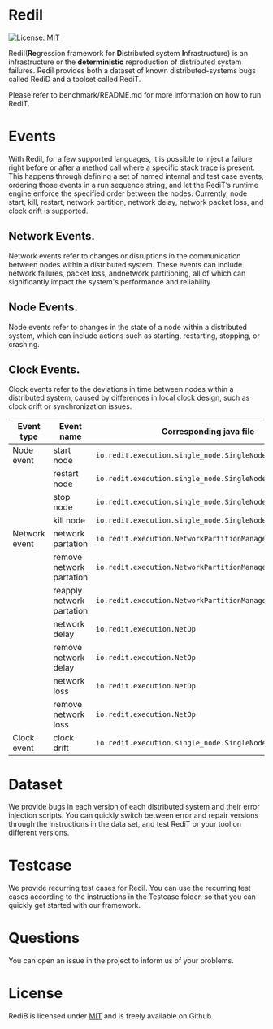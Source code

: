 # RediI

 [![License: MIT](https://img.shields.io/badge/License-MIT-yellow.svg)](https://opensource.org/licenses/MIT) 


RediI(**Re**gression framework for **Di**stributed system **I**nfrastructure) is an infrastructure or the **deterministic** reproduction of distributed system failures. RediI provides both a dataset of known distributed-systems bugs called RediD and a toolset called RediT. 

<!-- With dockers running on the machine, we can easily simulate the operation of a real-world distributed system on Redit and find defects of the system by the test events.

Currently, node failure, network partition, network delay, network packet loss, and clock drift is supported.

For Java, we can force a specific order between nodes in order to reproduce a specific time-sensitive scenario and inject failures before or after a specific method is called when a specific stack trace is present. -->

Please refer to benchmark/README.md for more information on how to run RediT.

# Events
With Redil, for a few supported languages, it is possible to inject a failure right before or after a method call where a specific stack trace is present. This happens through defining a set of named internal and test case events, ordering those events in a run sequence string, and let the RediT’s runtime engine enforce the specified order between the nodes. Currently, node start, kill, restart, network partition, network delay, network packet loss, and clock drift is supported.
 ## Network Events. 
 Network events refer to changes or disruptions in the communication between nodes within a distributed system. These events can include network failures, packet loss, andnetwork partitioning, all of which can significantly impact the system's performance and reliability.
 ## Node Events. 
Node events refer to changes in the state of a node within a distributed system, which can include actions such as starting, restarting, stopping, or crashing.
 ## Clock Events. 
 Clock events refer to the deviations in time between nodes within a distributed system, caused by differences in local clock design, such as clock drift or synchronization issues.
 

| Event type    | Event name                | Corresponding java file                                  |
| ------------- | ------------------------- | -------------------------------------------------------- |
| Node event    | start node                | `io.redit.execution.single_node.SingleNodeRuntimeEngine` |
|               | restart node              | `io.redit.execution.single_node.SingleNodeRuntimeEngine` |
|               | stop node                 | `io.redit.execution.single_node.SingleNodeRuntimeEngine` |
|               | kill node                 | `io.redit.execution.single_node.SingleNodeRuntimeEngine` |
| Network event | network partation         | `io.redit.execution.NetworkPartitionManager`             |
|               | remove network partation  | `io.redit.execution.NetworkPartitionManager`             |
|               | reapply network partation | `io.redit.execution.NetworkPartitionManager`             |
|               | network delay             | `io.redit.execution.NetOp`                               |
|               | remove network delay      | `io.redit.execution.NetOp`                               |
|               | network loss              | `io.redit.execution.NetOp`                               |
|               | remove network loss       | `io.redit.execution.NetOp`                               |
| Clock event   | clock drift               | `io.redit.execution.single_node.SingleNodeRuntimeEngine` |


# Dataset

We provide bugs in each version of each distributed system and their error injection scripts. You can quickly switch between error and repair versions through the instructions in the data set, and test RediT or your tool on different versions.

# Testcase
We provide recurring test cases for RediI. You can use the recurring test cases according to the instructions in the Testcase folder, so that you can quickly get started with our framework.


# Questions

You can open an issue in the project to inform us of your problems. 

# License

RediB is licensed under [MIT](https://opensource.org/licenses/MIT) and is freely available on Github.
